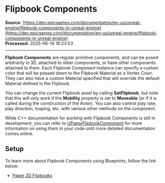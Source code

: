 # Flipbook Components

**Source:** [https://dev.epicgames.com/documentation/en-us/unreal-engine/flipbook-components-in-unreal-engine](https://dev.epicgames.com/documentation/en-us/unreal-engine/flipbook-components-in-unreal-engine)  
**Processed:** 2025-06-14 16:23:53

---

**Flipbook Components** are regular primitive components, and can be posed arbitrarily in 3D, attached to other components, or have other components attached to them. Each Flipbook Component instance can specify a custom color that will be passed down to the Flipbook Material as a Vertex Color. They can also have a custom Material specified that will override the default Material defined in the Flipbook.

You can change the current Flipbook asset by calling **SetFlipbook**, but note that this will only work if the **Mobility** property is set to **Moveable** (or if it is called during the construction of the Actor). You can also control play rate, play direction, looping, etc. with various other methods on the component.

While C++ documentation for working with Flipbook Components is still in development, you can refer to [UPaperFlipbookComponent](/documentation/404) for more information on using them in your code until more detailed documentation comes online.

## Setup

To learn more about Flipbook Components using Blueprints, follow the link below:

-   [Paper 2D Flipbooks](/documentation/en-us/unreal-engine/paper-2d-flipbooks-in-unreal-engine)